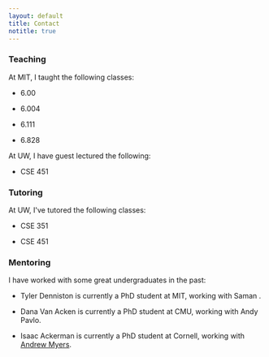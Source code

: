 ```yaml
---
layout: default
title: Contact
notitle: true
---
```


### Teaching
At MIT, I taught the following classes:

- 6.00

- 6.004

- 6.111

- 6.828

At UW, I have guest lectured the following:

- CSE 451

### Tutoring
At UW, I've tutored the following classes:

- CSE 351

- CSE 451

### Mentoring
I have worked with some great undergraduates in the past:

- Tyler Denniston is currently a PhD student at MIT, working with Saman .

- Dana Van Acken is currently a PhD student at CMU, working with Andy Pavlo.

- Isaac Ackerman is currently a PhD student at Cornell, working with [Andrew Myers](http://www.cs.cornell.edu/andru/).